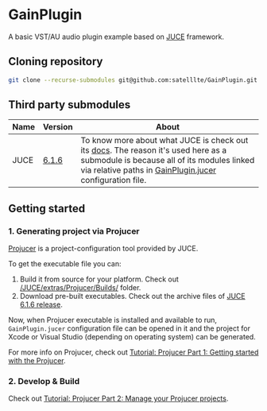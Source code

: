 # GainPlugin

A basic VST/AU audio plugin example based on [JUCE](https://github.com/juce-framework/JUCE) framework.

## Cloning repository

```bash
git clone --recurse-submodules git@github.com:satelllte/GainPlugin.git
```

## Third party submodules

| Name | Version | About |
|---|---|---|
| JUCE | [6.1.6](https://github.com/juce-framework/JUCE/releases/tag/6.1.6) | To know more about what JUCE is check out its [docs](https://github.com/juce-framework/JUCE#readme). The reason it's used here as a submodule is because all of its modules linked via relative paths in [GainPlugin.jucer](./GainPlugin.jucer) configuration file. |

## Getting started

### 1. Generating project via Projucer

[Projucer](https://github.com/juce-framework/JUCE/tree/6.1.6#the-projucer) is a project-configuration tool provided by JUCE. 

To get the executable file you can:

1. Build it from source for your platform. Check out [/JUCE/extras/Projucer/Builds/](/JUCE/extras/Projucer/Builds/) folder.
2. Download pre-built executables. Check out the archive files of [JUCE 6.1.6 release](https://github.com/juce-framework/JUCE/releases/tag/6.1.6).

Now, when Projucer executable is installed and available to run, `GainPlugin.jucer` configuration file can be opened in it and the project for Xcode or Visual Studio (depending on operating system) can be generated. 

For more info on Projucer, check out [Tutorial: Projucer Part 1: Getting started with the Projucer](https://docs.juce.com/master/tutorial_new_projucer_project.html).

### 2. Develop & Build

Check out [Tutorial: Projucer Part 2: Manage your Projucer projects](https://docs.juce.com/master/tutorial_manage_projucer_project.html).